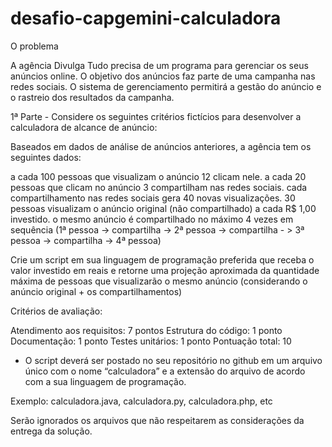 # desafio-capgemini-calculadora
O problema

A agência Divulga Tudo precisa de um programa para gerenciar os seus anúncios online. O objetivo dos anúncios faz parte de uma campanha nas redes sociais. O sistema de gerenciamento permitirá a gestão do anúncio e o rastreio dos resultados da campanha.

1ª Parte - Considere os seguintes critérios fictícios para desenvolver a calculadora de alcance de anúncio:

Baseados em dados de análise de anúncios anteriores, a agência tem os seguintes dados:

a cada 100 pessoas que visualizam o anúncio 12 clicam nele.
a cada 20 pessoas que clicam no anúncio 3 compartilham nas redes sociais.
cada compartilhamento nas redes sociais gera 40 novas visualizações.
30 pessoas visualizam o anúncio original (não compartilhado) a cada R$ 1,00 investido.
o mesmo anúncio é compartilhado no máximo 4 vezes em sequência
(1ª pessoa -> compartilha -> 2ª pessoa -> compartilha - > 3ª pessoa -> compartilha -> 4ª pessoa)

Crie um script em sua linguagem de programação preferida que receba o valor investido em reais e retorne uma projeção aproximada da quantidade máxima de pessoas que visualizarão o mesmo anúncio (considerando o anúncio original + os compartilhamentos)

Critérios de avaliação:

Atendimento aos requisitos: 7 pontos
Estrutura do código: 1 ponto
Documentação: 1 ponto
Testes unitários: 1 ponto
Pontuação total: 10 

* O script deverá ser postado no seu repositório no github em um arquivo único com o nome “calculadora” e a extensão do arquivo de acordo com a sua linguagem de programação.

Exemplo: calculadora.java, calculadora.py, calculadora.php, etc

Serão ignorados os arquivos que não respeitarem as considerações da entrega da solução.


